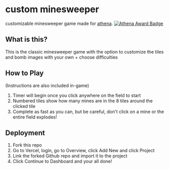# custom minesweeper
customizable minesweeper game made for [athena](athena.hackclub.com).
[![Athena Award Badge](https://img.shields.io/endpoint?url=https%3A%2F%2Faward.athena.hackclub.com%2Fapi%2Fbadge)](https://award.athena.hackclub.com?utm_source=readme)

## What is this?
This is the classic minesweeper game with the option to customize the tiles and bomb images with your own + choose difficulties

## How to Play
(Instructions are also included in-game)
1. Timer will begin once you click anywhere on the field to start
2. Numbered tiles show how many mines are in the 8 tiles around the clicked tile
3. Complete as fast as you can, but be careful, don't click on a mine or the entire field explodes!

## Deployment
1. Fork this repo
2. Go to Vercel, login, go to Overview, click Add New and click Project
3. Link the forked Github repo and import it to the project
4. Click Continue to Dashboard and your all done!
